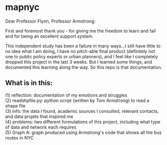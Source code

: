 # mapnyc
Dear Professor Flynn, Professor Armstrong: 

First and foremost thank you - for giving me the freedom to learn and fail and for being an excellent support system. 

This independent study has been a failure in many ways...I still have little to no idea what I am doing, I have no pitch-able final product (definitely not one to public policy experts or urban planners), and I feel like I completely dropped this project in the last 3 weeks. But I learned some things, and documented this learning along the way. So this repo is that documentation. 

## What is in this: 
(1) reflection: documentation of my emotions and struggles <br />
(2) readshpfile.py: python script (written by Tom Armstrong) to read a shape file <br />
(3) info: the data I found, academic sources I consulted, relevant contacts, and data projets that inspired me <br />
(4) problems: two different formulations of this project, including what type of data and network each requires <br />
(5) Graph A: graph produced using Armstrong's code that shows all the bus routes in NYC
